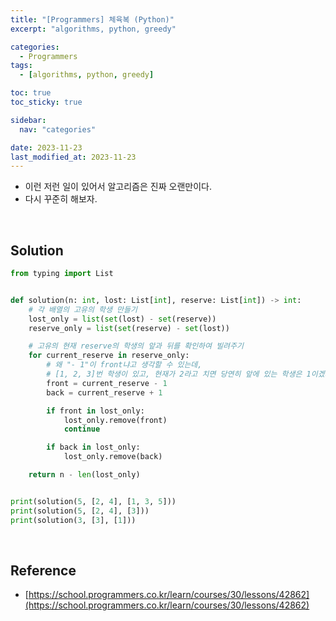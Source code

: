 ```yaml
---
title: "[Programmers] 체육복 (Python)"
excerpt: "algorithms, python, greedy"

categories:
  - Programmers
tags:
  - [algorithms, python, greedy]

toc: true
toc_sticky: true

sidebar:
  nav: "categories"

date: 2023-11-23
last_modified_at: 2023-11-23
---
```


- 이런 저런 일이 있어서 알고리즘은 진짜 오랜만이다.
- 다시 꾸준히 해보자.

<br>

## Solution

```python
from typing import List


def solution(n: int, lost: List[int], reserve: List[int]) -> int:
    # 각 배열의 고유의 학생 만들기
    lost_only = list(set(lost) - set(reserve))
    reserve_only = list(set(reserve) - set(lost))

    # 고유의 현재 reserve의 학생의 앞과 뒤를 확인하여 빌려주기
    for current_reserve in reserve_only:
        # 왜 "- 1"이 front냐고 생각할 수 있는데,
        # [1, 2, 3]번 학생이 있고, 현재가 2라고 치면 당연히 앞에 있는 학생은 1이겠지
        front = current_reserve - 1
        back = current_reserve + 1

        if front in lost_only:
            lost_only.remove(front)
            continue

        if back in lost_only:
            lost_only.remove(back)

    return n - len(lost_only)


print(solution(5, [2, 4], [1, 3, 5]))
print(solution(5, [2, 4], [3]))
print(solution(3, [3], [1]))
```

<br>

## Reference

- [https://school.programmers.co.kr/learn/courses/30/lessons/42862](https://school.programmers.co.kr/learn/courses/30/lessons/42862)
